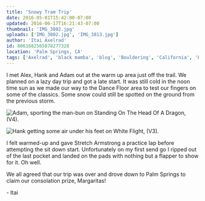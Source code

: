 ```yaml
---
title: 'Snowy Tram Trip'
date: 2016-05-01T15:42:00-07:00
updated: 2016-06-17T16:21:43-07:00
thumbnail: 'IMG_3802.jpg'
uploads: ['IMG_3802.jpg', 'IMG_3813.jpg']
author: 'Itai Axelrad'
id: 8061682565878277328
location: 'Palm Springs, CA'
tags: ['Axelrad', 'black mamba', 'blog', 'Bouldering', 'California', 'Five', 'Five Ten', 'granite', 'highball', 'Itai', 'Tramway']
---
```


I met Alex, Hank and Adam out at the warm up area just off the trail. We planned on a lazy day trip and got a late start. It was still cold in the noon time sun as we made our way to the Dance Floor area to test our fingers on some of the classics. Some snow could still be spotted on the ground from the previous storm.

![Adam, sporting the man-bun on Standing On The Head Of A Dragon, (V4).](uploads/IMG_3802.jpg)

![Hank getting some air under his feet on White Flight, (V3).](uploads/IMG_3813.jpg)

I felt warmed-up and gave Stretch Armstrong a practice lap before attempting the sit down start. Unfortunately on my first send go I ripped out of the last pocket and landed on the pads with nothing but a flapper to show for it. Oh well.

We all agreed that our trip was over and drove down to Palm Springs to claim our consolation prize, Margaritas!

\- Itai
